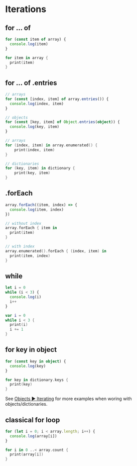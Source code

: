 # Iterations

## for ... of

```ts
for (const item of array) {
  console.log(item)
}
```

```swift
for item in array {
  print(item)
}
```

## for ... of .entries

```ts
// arrays
for (const [index, item] of array.entries()) {
  console.log(index, item)
}

// objects
for (const [key, item] of Object.entries(object)) {
  console.log(key, item)
}
```

```swift
// arrays
for (index, item) in array.enumerated() {
	print(index, item)
}

// dictionaries
for (key, item) in dictionary {
	print(key, item)
}
```

## .forEach

```ts
array.forEach((item, index) => {
  console.log(item, index)
})
```

```swift
// without index
array.forEach { item in
  print(item)
}

// with index
array.enumerated().forEach { (index, item) in
  print(item, index)
}
```

## while

```ts
let i = 0
while (i < 3) {
  console.log(i)
  i++
}
```

```swift
var i = 0
while i < 3 {
  print(i)
  i += 1
}
```

## for key in object

```ts
for (const key in object) {
  console.log(key)
}
```

```swift
for key in dictionary.keys {
  print(key)
}
```

See [Objects ▶ Iterating](/objects.html#iterating-over-keys-values-entries) for more examples when woring with objects/dictionaries.

## classical for loop

```ts
for (let i = 0; i < array.length; i++) {
  console.log(array[i])
}
```

```swift
for i in 0 ..< array.count {
  print(array[i])
}
```
